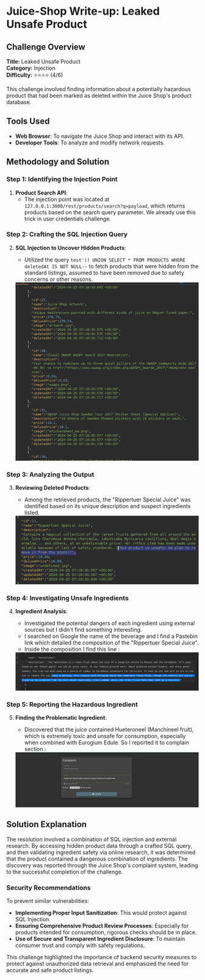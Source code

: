 # Juice-Shop Write-up: Leaked Unsafe Product

## Challenge Overview

**Title:** Leaked Unsafe Product  
**Category:** Injection  
**Difficulty:** ⭐⭐⭐⭐ (4/6)

This challenge involved finding information about a potentially hazardous product that had been marked as deleted within the Juice Shop's product database.

## Tools Used

- **Web Browser**: To navigate the Juice Shop and interact with its API.
- **Developer Tools**: To analyze and modify network requests.

## Methodology and Solution

### Step 1: Identifying the Injection Point

1. **Product Search API**:
   - The injection point was located at `127.0.0.1:3000/rest/products/search?q=payload`, which returns products based on the search query parameter. We already use this trick in user credentials challenge.

### Step 2: Crafting the SQL Injection Query

2. **SQL Injection to Uncover Hidden Products**:
   - Utilized the query `test')) UNION SELECT * FROM PRODUCTS WHERE deletedAt IS NOT NULL--` to fetch products that were hidden from the standard listings, assumed to have been removed due to safety concerns or other reasons.

   <img src="../assets/difficulty4/leaked_unsafe_product_4.png" alt="removed product" width="500px">

### Step 3: Analyzing the Output

3. **Reviewing Deleted Products**:
   - Among the retrieved products, the "Rippertuer Special Juice" was identified based on its unique description and suspect ingredients listed.

   <img src="../assets/difficulty4/leaked_unsafe_product_1.png" alt="dangerous product" width="500px">

### Step 4: Investigating Unsafe Ingredients

4. **Ingredient Analysis**:
   - Investigated the potential dangers of each ingredient using external sources but I didn't find something interesting.
   - I searched on Google the name of the beverage and I find a Pastebin link which detailed the composition of the "Rippertuer Special Juice".
   - Inside the composition I find this line : 

   <img src="../assets/difficulty4/leaked_unsafe_product_2.png" alt="unsafe" width="500px">

### Step 5: Reporting the Hazardous Ingredient

5. **Finding the Problematic Ingredient**:
   - Discovered that the juice contained Hueteroneel (Manchineel fruit), which is extremely toxic and unsafe for consumption, especially when combined with Eurogium Edule. So I reported it to complain section : 
    
   <img src="../assets/difficulty4/leaked_unsafe_product_3.png" alt="complain" width="500px">


## Solution Explanation

The resolution involved a combination of SQL injection and external research. By accessing hidden product data through a crafted SQL query, and then validating ingredient safety via online research, it was determined that the product contained a dangerous combination of ingredients. The discovery was reported through the Juice Shop's complaint system, leading to the successful completion of the challenge.

### Security Recommendations

To prevent similar vulnerabilities:
- **Implementing Proper Input Sanitization**: This would protect against SQL Injection.
- **Ensuring Comprehensive Product Review Processes**: Especially for products intended for consumption, rigorous checks should be in place.
- **Use of Secure and Transparent Ingredient Disclosure**: To maintain consumer trust and comply with safety regulations.

This challenge highlighted the importance of backend security measures to protect against unauthorized data retrieval and emphasized the need for accurate and safe product listings.